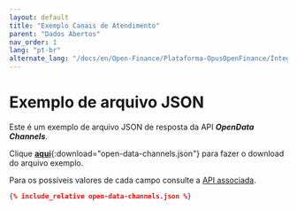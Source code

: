 ```yaml
---
layout: default
title: "Exemplo Canais de Atendimento"
parent: "Dados Abertos"
nav_order: 1
lang: "pt-br"
alternate_lang: "/docs/en/Open-Finance/Plataforma-OpusOpenFinance/Integração/apis-dados-abertos/DadosAbertos-Channels/"
---
```


# Exemplo de arquivo JSON

Este é um exemplo de arquivo JSON de resposta da API ***OpenData Channels***.

Clique [**aqui**](open-data-channels.json){:download="open-data-channels.json"} para fazer o download do arquivo exemplo.

Para os possíveis valores de cada campo consulte a [API associada][Link-API].

```json
{% include_relative open-data-channels.json %}
```

[Link-API]: ../../../../swagger-ui/index.html?api=open-data-channels
